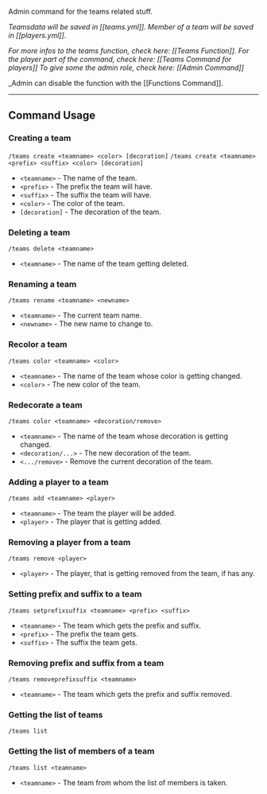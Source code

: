 Admin command for the teams related stuff.

_Teamsdata will be saved in [[teams.yml]]._
_Member of a team will be saved in [[players.yml]]._

_For more infos to the teams function, check here: [[Teams Function]]._
_For the player part of the command, check here: [[Teams Command for players]]_
_To give some the admin role, check here: [[Admin Command]]_

_Admin can disable the function with the [[Functions Command]].

---
## Command Usage

### Creating a team
`/teams create <teamname> <color> [decoration]`
`/teams create <teamname> <prefix> <suffix> <color> [decoration]`

- `<teamname>` - The name of the team.
- `<prefix>` - The prefix the team will have.
- `<suffix>` - The suffix the team will have.
- `<color>` - The color of the team.
- `[decoration]` - The decoration of the team.

### Deleting a team
`/teams delete <teamname>`

- `<teamname>` - The name of the team getting deleted.

### Renaming a team
`/teams rename <teamname> <newname>`

- `<teamname>` - The current team name.
- `<newname>` - The new name to change to.

### Recolor a team
`/teams color <teamname> <color>`

- `<teamname>` - The name of the team whose color is getting changed.
- `<color>` - The new color of the team.

### Redecorate a team
`/teams color <teamname> <decoration/remove>`

- `<teamname>` - The name of the team whose decoration is getting changed.
- `<decoration/...>` - The new decoration of the team.
- `<.../remove>` - Remove the current decoration of the team.

### Adding a player to a team
`/teams add <teamname> <player>`

- `<teamname>` - The team the player will be added.
- `<player>` - The player that is getting added.

### Removing a player from a team
`/teams remove <player>`

- `<player>` - The player, that is getting removed from the team, if has any.

### Setting prefix and suffix to a team
`/teams setprefixsuffix <teamname> <prefix> <suffix>`

- `<teamname>` - The team which gets the prefix and suffix.
- `<prefix>` - The prefix the team gets.
- `<suffix>` - The suffix the team gets.

### Removing prefix and suffix from a team
`/teams removeprefixsuffix <teamname>`

- `<teamname>` - The team which gets the prefix and suffix removed.

### Getting the list of teams
`/teams list`

### Getting the list of members of a team
`/teams list <teamname>`

- `<teamname>` - The team from whom the list of members is taken.